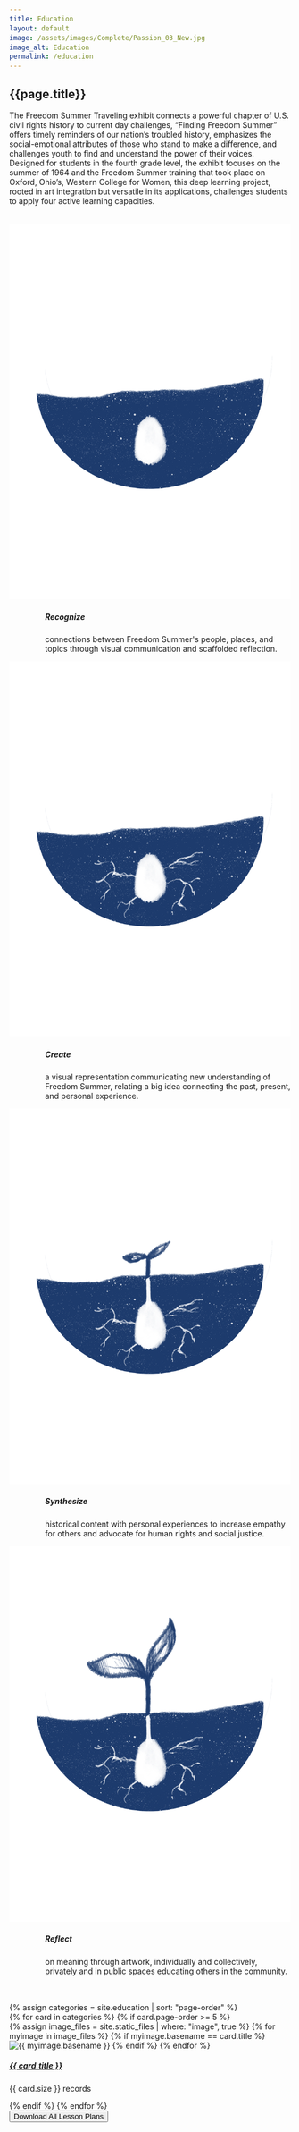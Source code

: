 ```yaml
---
title: Education
layout: default
image: /assets/images/Complete/Passion_03_New.jpg
image_alt: Education
permalink: /education
---
```


## {{page.title}}

The Freedom Summer Traveling exhibit connects a powerful
chapter of U.S. civil rights history to current day challenges, “Finding Freedom
Summer” offers timely reminders of our nation’s troubled history, emphasizes the
social-emotional attributes of those who stand to make a difference, and
challenges youth to find and understand the power of their voices. Designed for
students in the fourth grade level, the exhibit focuses on the summer of 1964
and the Freedom Summer training that took place on Oxford, Ohio’s, Western
College for Women, this deep learning project, rooted in art integration but
versatile in its applications, challenges students to apply four active learning
capacities.

<div class="container col bg-secondary bg-opacity-25">
    <!-- Upper Row -->
    <div class="row" style="margin-top: 2rem;">
        <div class="col">
            <!-- Card 1 -->
            <div class="card width-100 border-0 mb-2 bg-transparent">
                <div class="card-body">
                    <!-- Cannot currently see if this will appear as we want-->
                    <div class="float-start">
                        <img src="/assets/images/Icons/Recognize_icon.png" alt="Recognize" class="circle">
                    </div>
                    <h5 class="card-title" style="margin-left: 4rem;">Recognize</h5>
                    <p class="card-text" style="margin-left: 4rem;">connections between Freedom Summer's people, places, and topics through visual communication and scaffolded reflection.</p>
                </div>
            </div>
        </div>
        <div class="col">
            <!-- Card 2 -->
            <div class="card width-100 border-0 mb-2 bg-transparent">
                <div class="card-body">
                    <!-- Cannot currently see if this will appear as we want-->
                    <div class="float-start">
                        <img src="/assets/images/Icons/Create_icon.png" alt="Create" class="circle">
                    </div>
                    <h5 class="card-title" style="margin-left: 4rem;">Create</h5>
                    <p class="card-text" style="margin-left: 4rem;">a visual representation communicating new understanding of Freedom Summer, relating a big idea connecting the past, present, and personal experience.</p>
                </div>
            </div>
        </div>
    </div>
    <!-- Under Row -->
    <!-- Card 3 -->
    <div class="row" style="margin-bottom: 3rem;">
        <div class="col">
            <div class="card width-100 border-0 mb-2 bg-transparent">
                <div class="card-body">
                    <div class="float-start">
                        <img src="/assets/images/Icons/Synthesize_icon.png" alt="Synthesize" class="circle">
                    </div>
                    <h5 class="card-title" style="margin-left: 4rem;">Synthesize</h5>
                    <p class="card-text" style="margin-left: 4rem;">historical content with personal experiences to increase empathy for others and advocate for human rights and social justice.</p>
                </div>
            </div>
        </div>
        <!-- Card 4 -->
        <div class="col">
            <div class="card width-100 border-0 mb-2 bg-transparent">
                <div class="card-body">
                    <div class="float-start">
                        <img src="/assets/images/Icons/Reflect_icon.png" alt="Reflect" class="circle">
                    </div>
                    <h5 class="card-title" style="margin-left: 4rem;">Reflect</h5>
                    <p class="card-text" style="margin-left: 4rem;">on meaning through artwork, individually and collectively, privately and in public spaces educating others in the community.</p>
                </div>
            </div>
        </div>
    </div>
</div>

<div class="container-fluid">
  {% assign categories = site.education | sort: "page-order" %}
  <!-- Upper Row -->
    <div class="row">
    {% for card in categories %}
    {% if card.page-order >= 5 %}
      <div class="col-6">
        <div class="card width-100 border-0 mb-2 bg-transparent">
        {% assign image_files = site.static_files | where: "image", true %}
        {% for myimage in image_files %}
        {% if myimage.basename == card.title %}
        <img src="/assets/images/Education/{{ myimage.name }}" class="card-img-top" alt="{{ myimage.basename }}" />
        {% endif %}
        {% endfor %}
          <div class="card-body">
            <h5 class="card-title">
              <a href="{{ card.url }}"> {{ card.title }}</a>
            </h5>
            <p class="card-text"> {{ card.size }} records</p>
          </div>
        </div>
      </div>
      {% endif %}
    {% endfor %}
    </div>
    </div>

<div class="container --bs-bg-opacity mt-4">
  <div class="col-md-12 text-center">
    <button type="button" class="btn btn-dark">Download All Lesson Plans</button>
  </div>
</div>
